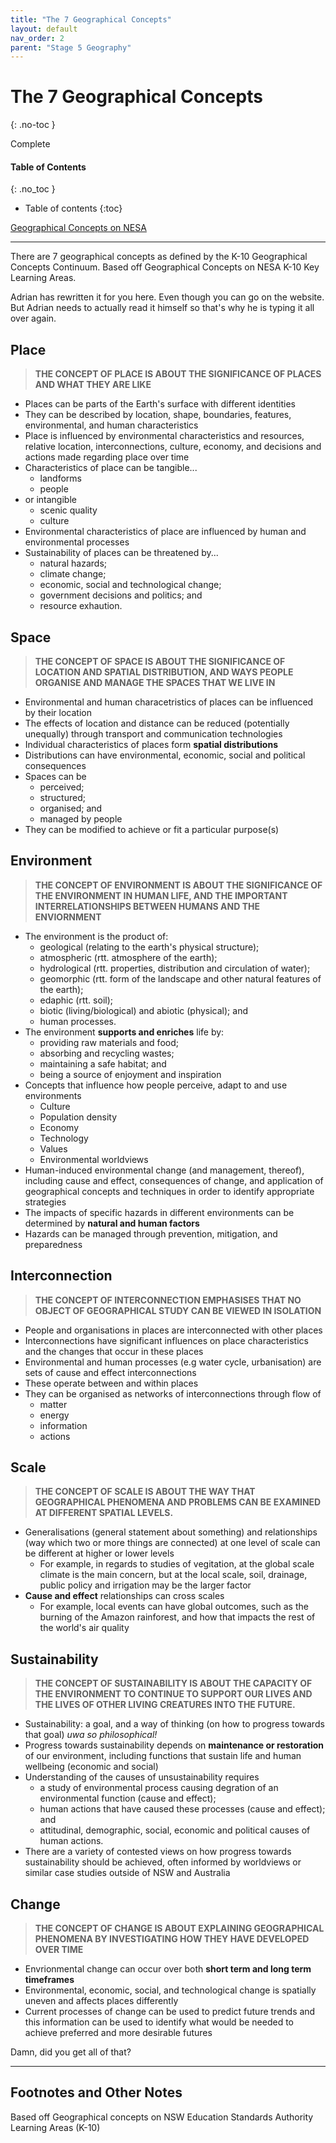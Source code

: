 ```yaml
---
title: "The 7 Geographical Concepts"
layout: default
nav_order: 2
parent: "Stage 5 Geography"
---
```


# The 7 Geographical Concepts
{: .no-toc }

<label class="label label-green">Complete</label>

#### Table of Contents
{: .no_toc }

* Table of contents
{:toc}

[Geographical Concepts on NESA](https://educationstandards.nsw.edu.au/wps/portal/nesa/k-10/learning-areas/hsie/geography-k-10/geographical-concepts)

***

There are 7 geographical concepts as defined by the K-10 Geographical Concepts Continuum. Based off Geographical Concepts on NESA K-10 Key Learning Areas.

Adrian has rewritten it for you here. Even though you can go on the website. But Adrian needs to actually read it himself so that's why he is typing it all over again. 

## Place

> **THE CONCEPT OF PLACE IS ABOUT THE SIGNIFICANCE OF PLACES AND WHAT THEY ARE LIKE**

* Places can be parts of the Earth's surface with different identities
* They can be described by location, shape, boundaries, features, environmental, and human characteristics
* Place is influenced by environmental characteristics and resources, relative location, interconnections, culture, economy, and decisions and actions made regarding place over time
* Characteristics of place can be tangible...
    * landforms
    * people
* or intangible
    * scenic quality
    * culture
* Environmental characteristics of place are influenced by human and environmental processes
* Sustainability of places can be threatened by...
    * natural hazards;
    * climate change;
    * economic, social and technological change;
    * government decisions and politics; and
    * resource exhaution.

## Space

> **THE CONCEPT OF SPACE IS ABOUT THE SIGNIFICANCE OF LOCATION AND SPATIAL DISTRIBUTION, AND WAYS PEOPLE ORGANISE AND MANAGE THE SPACES THAT WE LIVE IN**

* Environmental and human characetristics of places can be influenced by their location
* The effects of location and distance can be reduced (potentially unequally) through transport and communication technologies
* Individual characteristics of places form **spatial distributions**
* Distributions can have environmental, economic, social and political consequences
* Spaces can be
    * perceived;
    * structured;
    * organised; and
    * managed by people
* They can be modified to achieve or fit a particular purpose(s)

## Environment

> **THE CONCEPT OF ENVIRONMENT IS ABOUT THE SIGNIFICANCE OF THE ENVIRONMENT IN HUMAN LIFE, AND THE IMPORTANT INTERRELATIONSHIPS BETWEEN HUMANS AND THE ENVIORNMENT**

* The environment is the product of:
    * geological (relating to the earth's physical structure);
    * atmospheric (rtt. atmosphere of the earth);
    * hydrological (rtt. properties, distribution and circulation of water);
    * geomorphic (rtt. form of the landscape and other natural features of the earth);
    * edaphic (rtt. soil);
    * biotic (living/biological) and abiotic (physical); and
    * human processes.
* The environment **supports and enriches** life by:
    * providing raw materials and food;
    * absorbing and recycling wastes;
    * maintaining a safe habitat; and
    * being a source of enjoyment and inspiration
* Concepts that influence how people perceive, adapt to and use environments
    * Culture
    * Population density
    * Economy
    * Technology
    * Values
    * Environmental worldviews
* Human-induced environmental change (and management, thereof), including cause and effect, consequences of change, and application of geographical concepts and techniques in order to identify appropriate strategies
* The impacts of specific hazards in different environments can be determined by **natural and human factors**
* Hazards can be managed through prevention, mitigation, and preparedness

## Interconnection

> **THE CONCEPT OF INTERCONNECTION EMPHASISES THAT NO OBJECT OF GEOGRAPHICAL STUDY CAN BE VIEWED IN ISOLATION**

* People and organisations in places are interconnected with other places
* Interconnections have significant influences on place characteristics and the changes that occur in these places
* Environmental and human processes (e.g water cycle, urbanisation) are sets of cause and effect interconnections
* These operate between and within places
* They can be organised as networks of interconnections through flow of
    * matter
    * energy
    * information
    * actions

## Scale

> **THE CONCEPT OF SCALE IS ABOUT THE WAY THAT GEOGRAPHICAL PHENOMENA AND PROBLEMS CAN BE EXAMINED AT DIFFERENT SPATIAL LEVELS.**

* Generalisations (general statement about something) and relationships (way which two or more things are connected) at one level of scale can be different at higher or lower levels
    * For example, in regards to studies of vegitation, at the global scale climate is the main concern, but at the local scale, soil, drainage, public policy and irrigation may be the larger factor
* **Cause and effect** relationships can cross scales
    * For example, local events can have global outcomes, such as the burning of the Amazon rainforest, and how that impacts the rest of the world's air quality

## Sustainability

> **THE CONCEPT OF SUSTAINABILITY IS ABOUT THE CAPACITY OF THE ENVIRONMENT TO CONTINUE TO SUPPORT OUR LIVES AND THE LIVES OF OTHER LIVING CREATURES INTO THE FUTURE.**

* Sustainability: a goal, and a way of thinking (on how to progress towards that goal) *uwa so philosophical!*
* Progress towards sustainability depends on **maintenance or restoration** of our environment, including functions that sustain life and human wellbeing (economic and social)
* Understanding of the causes of unsustainability requires
    * a study of environmental process causing degration of an environmental function (cause and effect);
    * human actions that have caused these processes (cause and effect); and
    * attitudinal, demographic, social, economic and political causes of human actions.
* There are a variety of contested views on how progress towards sustainability should be achieved, often informed by worldviews or similar case studies outside of NSW and Australia

## Change

> **THE CONCEPT OF CHANGE IS ABOUT EXPLAINING GEOGRAPHICAL PHENOMENA BY INVESTIGATING HOW THEY HAVE DEVELOPED OVER TIME**

* Envrionmental change can occur over both **short term and long term timeframes**
* Environmental, economic, social, and technological change is spatially uneven and affects places differently
* Current processes of change can be used to predict future trends and this information can be used to identify what would be needed to achieve preferred and more desirable futures

Damn, did you get all of that?

***

## Footnotes and Other Notes

Based off Geographical concepts on NSW Education Standards Authority Learning Areas (K-10)


